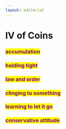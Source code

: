 ```yaml
---
layout: editorial
---
```


# IV of Coins



### <mark style="color:purple;">accumulation</mark>

### <mark style="color:purple;">holding tight</mark>&#x20;

### <mark style="color:purple;">law and order</mark>

### <mark style="color:purple;">clinging to something</mark>&#x20;

### <mark style="color:purple;">learning to let it go</mark>&#x20;

### <mark style="color:purple;">conservative attitude</mark>



